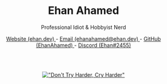<br />
<br />
<h1 align="center"> Ehan Ahamed </h1>
<p align="center"> Professional Idiot & Hobbyist Nerd </p>
<p align="center"> <a href="https://ehan.dev/"> Website (ehan.dev) </a> - <a href="mailto:ehanahamed@ehan.dev?"> Email (ehanahamed@ehan.dev) </a> - <a href="https://github.com/EhanAhamed/"> GitHub (EhanAhamed) </a> - <a href="https://discord.com/users/951982294787301436"> Discord (Ehan#2455) </a> </p>

<br />
<br />
<div align="center">

[!["Don't Try Harder, Cry Harder"](https://quotes-github-readme.vercel.app/api?type=horizontal&theme=dracula&myquote=Don%27t%20Try%20Harder%2c%20Cry%20Harder)](https://github.com/piyushsuthar/github-readme-quotes)

</div>
<br />
<br />
